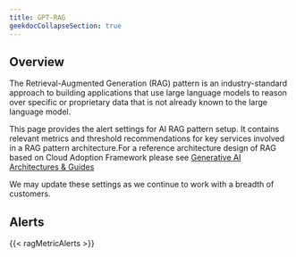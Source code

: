```yaml
---
title: GPT-RAG
geekdocCollapseSection: true
---
```


## Overview

The Retrieval-Augmented Generation (RAG) pattern is an industry-standard approach to building applications that use large language models to reason over specific or proprietary data that is not already known to the large language model.

This page provides the alert settings for AI RAG pattern setup. It contains relevant metrics and threshold recommendations for key services involved in a RAG pattern architecture.For a reference architecture design of RAG based on Cloud Adoption Framework please see [Generative AI Architectures & Guides](hhttps://learn.microsoft.com/en-us/azure/cloud-adoption-framework/scenarios/ai/platform/architectures#generative-ai-architectures-and-guides)
<!--Below is a basic architecture of RAG implementation


![RAG Basic Architecture](https://github.com/Azure/GPT-RAG/blob/main/media/architecture-GPT-RAG-Basic.png?raw=true)
-->
We may update these settings as we continue to work with a breadth of customers.

## Alerts

{{< ragMetricAlerts >}}
